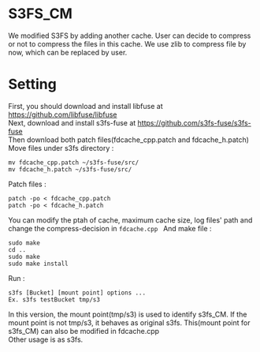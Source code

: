 S3FS_CM
==
We modified S3FS by adding another cache.
User can decide to compress or not to compress the files in this cache.
We use zlib to compress file by now, which can be replaced by user.

Setting
==
First, you should download and install libfuse at https://github.com/libfuse/libfuse  
Next, download and install s3fs-fuse at https://github.com/s3fs-fuse/s3fs-fuse  
Then download both patch files(fdcache_cpp.patch and fdcache_h.patch)  
Move files under s3fs directory :  
```
mv fdcache_cpp.patch ~/s3fs-fuse/src/  
mv fdcache_h.patch ~/s3fs-fuse/src/
```
Patch files :  
```
patch -po < fdcache_cpp.patch  
patch -po < fdcache_h.patch
```
You can modify the ptah of cache, maximum cache size, log files' path and change the compress-decision in `fdcache.cpp ` 
And make file :  
```
sudo make  
cd ..  
sudo make  
sudo make install  
```
Run :  
```
s3fs [Bucket] [mount point] options ...
Ex. s3fs testBucket tmp/s3  
```
In this version, the mount point(tmp/s3) is used to identify s3fs_CM.
If the mount point is not tmp/s3, it behaves as original s3fs.
This(mount point for s3fs_CM) can also be modified in fdcache.cpp  
Other usage is as s3fs.
